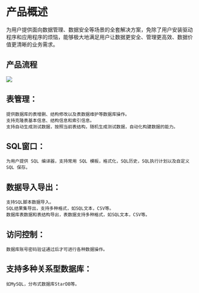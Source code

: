 # 产品概述

为用户提供面向数据管理、数据安全等场景的全套解决方案，免除了用户安装驱动程序和应用程序的烦恼，能够极大地满足用户让数据更安全、管理更高效、数据价值更清晰的业务需求。

## 产品流程

![](../../DMS/Image/DMS/introduction1.png)

## 表管理：
    提供数据库的表增删、结构修改以及表数据维护等数据库操作。
    支持克隆表基本信息、结构信息和索引信息。
    支持自动生成测试数据，按照当前表结构，随机生成测试数据，自动化构建数据的能力。
	
## SQL窗口：
    为用户提供 SQL 编译器，支持常用 SQL 模板，格式化，SQL历史，SQL执行计划以及自定义 SQL 保存。
	
## 数据导入导出：
    支持SQL脚本数据导入。
    SQL结果集导出，支持多种格式，如SQL文本，CSV等。
    数据库表数据和表结构导出，表数据支持多种格式，如SQL文本，CSV等。
	
## 访问控制：
    数据库账号密码验证通过后才可进行各种数据操作。
	
## 支持多种关系型数据库：
    如MySQL，分布式数据库StarDB等。
